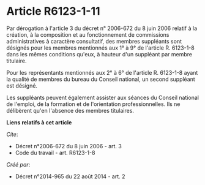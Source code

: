 # Article R6123-1-11

Par dérogation à l'article 3 du décret n° 2006-672 du 8 juin 2006 relatif à la création, à la composition et au
fonctionnement de commissions administratives à caractère consultatif, des membres suppléants sont désignés pour les membres
mentionnés aux 1° à 9° de l'article R. 6123-1-8 dans les mêmes conditions qu'eux, à hauteur d'un suppléant par membre
titulaire. 

Pour les représentants mentionnés aux 2° à 6° de l'article R. 6123-1-8 ayant la qualité de membres du bureau du Conseil
national, un second suppléant est désigné. 

Les suppléants peuvent également assister aux séances du Conseil national de l'emploi, de la formation et de l'orientation
professionnelles. Ils ne délibèrent qu'en l'absence des membres titulaires.

**Liens relatifs à cet article**

_Cite_:

  - Décret n°2006-672 du 8 juin 2006 - art. 3
  - Code du travail - art. R6123-1-8

_Créé par_:

  - Décret n°2014-965 du 22 août 2014 - art. 2
